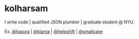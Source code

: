 # kolharsam

I write code | qualified JSON plumber | graduate student @ NYU.

Ex. [@hasura](https://github.com/hasura) | [@klarna](https://github.com/klarna) | [@helpshift](https://github.com/helpshift) | [@smallcase](https://github.com/smallcase)

